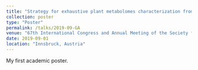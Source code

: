 ```yaml
---
title: "Strategy for exhaustive plant metabolomes characterization from a qualitative and quantitative perspective"
collection: poster
type: "Poster"
permalink: /talks/2019-09-GA
venue: "67th International Congress and Annual Meeting of the Society for Medicinal Plant and Natural Product Research"
date: 2019-09-01
location: "Innsbruck, Austria"
---
```


My first academic poster.
